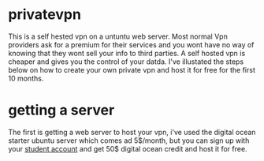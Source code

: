 # privatevpn
This is a self hested vpn on a untuntu web server. Most normal Vpn providers ask for a premium for their services and you wont have no way of knowing that they wont sell your info to third parties. A self hosted vpn is cheaper and gives you the control of your datda. I've illustated the steps below on how to create your own private vpn and host it for free for the first 10 months.

<h1><b>getting  a server</b></h1>
The first is getting a  web server to host your vpn, i've used the digital ocean starter ubuntu server which comes ad 5$/month, but you can sign up with your <a href="https://education.github.com/packgithub">student account</a> and get 50$ digital ocean credit and host it for free.
